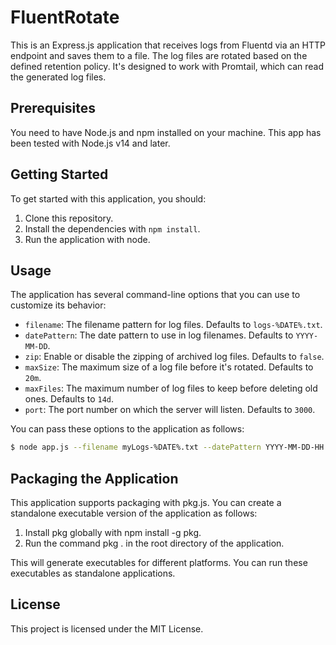 # FluentRotate

This is an Express.js application that receives logs from Fluentd via an HTTP endpoint and saves them to a file. The log files are rotated based on the defined retention policy. It's designed to work with Promtail, which can read the generated log files.

## Prerequisites

You need to have Node.js and npm installed on your machine. This app has been tested with Node.js v14 and later.

## Getting Started

To get started with this application, you should:

1. Clone this repository.
2. Install the dependencies with `npm install`.
3. Run the application with node.

## Usage

The application has several command-line options that you can use to customize its behavior:

- `filename`: The filename pattern for log files. Defaults to `logs-%DATE%.txt`.
- `datePattern`: The date pattern to use in log filenames. Defaults to `YYYY-MM-DD`.
- `zip`: Enable or disable the zipping of archived log files. Defaults to `false`.
- `maxSize`: The maximum size of a log file before it's rotated. Defaults to `20m`.
- `maxFiles`: The maximum number of log files to keep before deleting old ones. Defaults to `14d`.
- `port`: The port number on which the server will listen. Defaults to `3000`.

You can pass these options to the application as follows:

```bash
$ node app.js --filename myLogs-%DATE%.txt --datePattern YYYY-MM-DD-HH --zip false --maxSize 50m --maxFiles 30d --port 8080
```

## Packaging the Application
This application supports packaging with pkg.js. You can create a standalone executable version of the application as follows:

1. Install pkg globally with npm install -g pkg.
2. Run the command pkg . in the root directory of the application.

This will generate executables for different platforms. You can run these executables as standalone applications.

## License
This project is licensed under the MIT License.